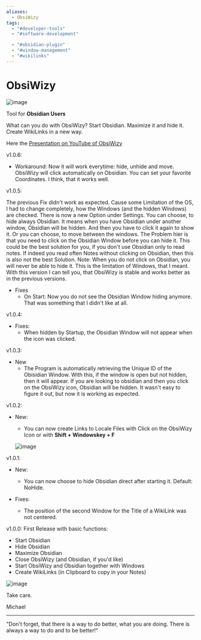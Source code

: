 ```yaml
---
aliases:
  - ObsiWizy
tags:
  - "#developer-tools"
  - "#software-development"

  - "#obsidian-plugin"
  - "#window-management"
  - "#wikilinks"
---
```

# ObsiWizy
![image](https://user-images.githubusercontent.com/39479918/197396967-831d7f63-d61d-43df-b153-73db1a9375fc.png)

Tool for **Obsidian Users**

What can you do with ObsiWizy?
Start Obsidian. Maximize it and hide it.
Create WikiLinks in a new way.

Here the [Presentation on YouTube of ObsiWizy](https://youtu.be/EJETt-5DSP8)

v1.0.6:
- Workaround: Now it will work everytime: hide, unhide and move. ObsiWizy will click automatically on Obsidian. You can set your favorite Coordinates. I think, that it works well.

v1.0.5:

The previous Fix didn't work as expected.
Cause some Limitation of the OS, I had to change completely, how the Windows (and the hidden Windows) are checked.
There is now a new Option under Settings.
You can choose, to hide always Obsidian. It means when you have Obsidian under another window, Obsidian will be hidden. And then you have to click it again to show it.
Or you can choose, to move between the windows. The Problem hier is that you need to click on the Obsidian Window before you can hide it. This could be the best solution for you, if you don't use Obsidian only to read notes. If indeed you read often Notes without clicking on Obsidian, then this is also not the best Solution.
Note: When you do not click on Obsidian, you will never be able to hide it. This is the limitation of Windows, that I meant.
With this version I can tell you, that ObsiWizy is stable and works better as in the previous versions.

- Fixes
  - On Start: Now you do not see the Obsidian Window hiding anymore. That was something that I didn't like at all.

v1.0.4:
- Fixes:
  - When hidden by Startup, the Obsidian Window will not appear when the icon was clicked.

v1.0.3:
- New
  - The Program is automatically retrieving the Unique ID of the Obisidian Window. With this, if the window is open but not hidden, then it will appear. If you are looking to obsidian and then you click on the ObsiWizy icon, Obsidian will be hidden. It wasn't easy to figure it out, but now it is working as expected.

v1.0.2:
- New:
  - You can now create Links to Locale Files with Click on the ObsiWizy Icon or with **Shift + Windowskey + F**
  
  ![image](https://user-images.githubusercontent.com/39479918/198104953-db4fd022-0e5a-4f2b-9fb4-ef8d8a55abb7.png)

v1.0.1:
- New:
  - You can now choose to hide Obsidian direct after starting it. Default: NoHide.

- Fixes:
  - The position of the second Window for the Title of a WikiLink was not centered.

v1.0.0: First Release with basic functions:
- Start Obsidian
- Hide Obsidian
- Maximize Obsidian
- Close ObsiWizy (and Obsidian, if you'd like)
- Start ObsiWizy and Obsidian together with Windows
- Create WikiLinks (in Clipboard to copy in your Notes)

![image](https://user-images.githubusercontent.com/39479918/197417492-c25e6070-6d6e-4ef6-9cc1-6e5153f12361.png)


Take care.

Michael

---
"Don't forget, that there is a way to do better, what you are doing. There is always a way to do and to be better!"
